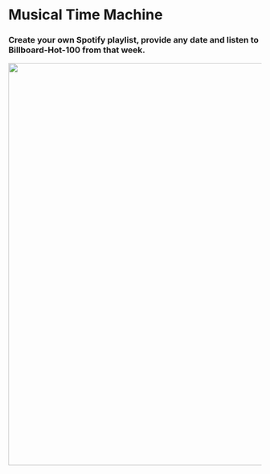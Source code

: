 # Musical Time Machine

### Create your own Spotify playlist, provide any date and listen to Billboard-Hot-100 from that week.

<img src= 'https://user-images.githubusercontent.com/65078610/108618849-6622f880-7447-11eb-9c0e-4c02671b31fe.PNG' width="800">